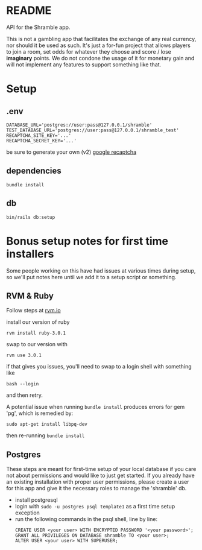 # README
API for the Shramble app.

This is not a gambling app that facilitates the exchange of any real currency, nor should it be used
as such. It's just a for-fun project that allows players to join a room, set odds for whatever they
choose and score / lose **imaginary** points. We do not condone the usage of it for monetary gain
and will not implement any features to support something like that.

# Setup
## .env

```
DATABASE_URL='postgres://user:pass@127.0.0.1/shramble'
TEST_DATABASE_URL='postgres://user:pass@127.0.0.1/shramble_test'
RECAPTCHA_SITE_KEY='...'
RECAPTCHA_SECRET_KEY='...'
```
be sure to generate your own (v2) [google recaptcha](https://www.google.com/recaptcha/admin/create)

## dependencies
```
bundle install
```

## db
```
bin/rails db:setup
```

# Bonus setup notes for first time installers
Some people working on this have had issues at various times during setup, so we'll put notes
here until we add it to a setup script or something.

## RVM & Ruby
Follow steps at [rvm.io](https://rvm.io/)

install our version of ruby
```
rvm install ruby-3.0.1
```
swap to our version with
```
rvm use 3.0.1
```
if that gives you issues, you'll need to swap to a login shell with something like
```
bash --login
```
and then retry.

A potential issue when running `bundle install` produces errors for gem 'pg', which is remedied by:
```
sudo apt-get install libpq-dev
```
then re-running `bundle install`

## Postgres
These steps are meant for first-time setup of your local database if you care not about permissions
and would like to just get started. If you already have an existing installation with proper user
permissions, please create a user for this app and give it the necessary roles to manage the
'shramble' db.

- install postgresql
- login with `sudo -u postgres psql template1` as a first time setup exception
- run the following commands in the psql shell, line by line:
  ```
  CREATE USER <your user> WITH ENCRYPTED PASSWORD '<your password>';
  GRANT ALL PRIVILEGES ON DATABASE shramble TO <your user>;
  ALTER USER <your user> WITH SUPERUSER;
  ```
